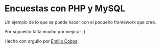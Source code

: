 # Encuestas con PHP y MySQL
Un ejemplo de lo que se puede hacer con el pequeño framework que creé.

Por supuesto falta mucho por mejorar ;)

Hecho con orgullo por [Emilio Cobos](http://emiliocobos.net)
